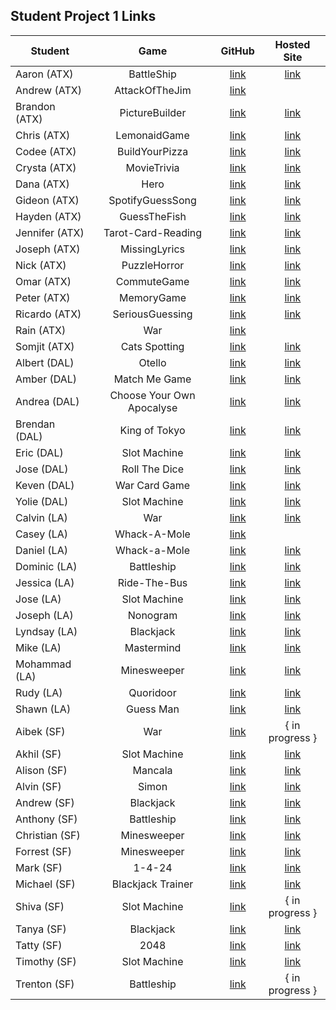 ## Student Project 1 Links

| Student | Game | GitHub | Hosted Site |
|---|:---:|:---:|:---:|
| Aaron (ATX) | BattleShip | [link](https://github.com/AzStowe/Battleship) | [link](https://azstowe.github.io/battleship/) |
| Andrew (ATX) | AttackOfTheJim | [link](https://github.com/armiscoe/AttackoftheJim) |  |
| Brandon (ATX) | PictureBuilder | [link](https://github.com/brandonroesler/picture-game) | [link](https://brandonroesler.github.io/picture-game/) |
| Chris (ATX) | LemonaidGame | [link](https://github.com/cwill833/lemonaidGame) | [link](https://cwill833.github.io/lemonaidGame/) |
| Codee (ATX) | BuildYourPizza | [link](https://github.com/Codeebk/Pizza-game) | [link](https://codeebk.github.io/Pizza-game/) |
| Crysta (ATX) | MovieTrivia | [link](https://github.com/crystadavis1119/MovieTriviaGame) | [link](https://crystadavis1119.github.io/MovieTriviaGame/) |
| Dana (ATX) | Hero | [link](https://github.com/dhagandev/Unit1BrowserGame) | [link](https://dhagandev.github.io/Unit1BrowserGame/) |
| Gideon (ATX) | SpotifyGuessSong | [link](https://github.com/gideonibemerejr/Spotify-Guessing-Game) | [link](https://gideonibemerejr.github.io/Spotify-Guessing-Game/) |
| Hayden (ATX) | GuessTheFish | [link](https://github.com/Haybradshaw/fish_id_game) | [link](https://haybradshaw.github.io/fish_id_game/) |
| Jennifer (ATX) | Tarot-Card-Reading | [link](https://github.com/jennynm1010/tarot-card-game) | [link](https://jennynm1010.github.io/tarot-card-game/) |
| Joseph (ATX) | MissingLyrics | [link](https://github.com/emerick23/Project-1) | [link](https://emerick23.github.io/Missing-Lyrics/) |
| Nick (ATX) | PuzzleHorror | [link](https://github.com/Nick-Bueltel/puzzleHorrorGame) | [link](https://nick-bueltel.github.io/puzzleHorrorGame/) |
| Omar (ATX) | CommuteGame | [link](https://github.com/omarclzd/commute-game) | [link](https://omarclzd.github.io/commute-game/) |
| Peter (ATX) | MemoryGame | [link](https://github.com/peet1126/memory-game) | [link](https://peet1126.github.io/memory-game/) |
| Ricardo (ATX) | SeriousGuessing | [link](https://github.com/rcrdgrc/A-Serious-Guessing-Game) | [link](http://a-serious-guessing-game.surge.sh/) |
| Rain (ATX) | War | [link](https://github.com/RainMirron/War-Card-Game) |  |
| Somjit (ATX) | Cats Spotting | [link](https://github.com/sommeow/SEI-unit-one-project) | [link](https://sommeow.github.io/catspotting/) |
| Albert (DAL) | Otello | [link](https://github.com/chung972/SEI-Project-1) | [link](https://chung972.github.io/SEI-Project-1/) |
| Amber (DAL) | Match Me Game | [link](https://github.com/BedfordA/Project-One.git) | [link](https://bedforda.github.io/Project-One/) |
| Andrea (DAL) | Choose Your Own Apocalyse | [link](https://github.com/aflores94/Choose-Your-Own-Adventure-EMP) | [link](https://aflores94.github.io/Choose-Your-Own-Adventure-EMP/) |
| Brendan (DAL) | King of Tokyo | [link](https://github.com/flubbid/project-king-of-tokyo) | [link](https://flubbid.github.io/project-king-of-tokyo/)|
| Eric (DAL) | Slot Machine | [link](https://github.com/code-v1/Slot-Game.git) | [link](https://code-v1.github.io/Slot-Game/)|
| Jose (DAL) | Roll The Dice | [link](https://github.com/Pilotmarques/Project-ONE) | [link](https://pilotmarques.github.io/Project-ONE/) |
| Keven (DAL) | War Card Game | [link](https://git.generalassemb.ly/KMolina/Keven_Molina_Browser_Based_Game) | [link](https://kmolina009.github.io/Keven_Molina_Browser_Based_Game/) |
| Yolie (DAL) | Slot Machine | [link](https://github.com/yolieloveless/ProjectOne) | [link](https://yolieloveless.github.io/ProjectOne/) |
| Calvin (LA) | War | [link](https://github.com/calvinfeau/war-game) | [link](https://calvinfeau.github.io/war-game/)  |
| Casey (LA) | Whack-A-Mole | [link](https://github.com/cbrannon123/Project1) |
| Daniel (LA) | Whack-a-Mole | [link](https://github.com/camarenad/whack-a-mole) | [link](https://camarenad.github.io/whack-a-mole/) |
| Dominic (LA) | Battleship | [link](https://github.com/daparducci/battleship) | [link](https://daparducci.github.io/battleship/) |
| Jessica (LA) | Ride-The-Bus | [link](https://github.com/jbokchoi/Ride-the-Bus) | [link](https://jbokchoi.github.io/Ride-the-Bus/) |
| Jose (LA) | Slot Machine | [link](https://github.com/ambrociojosec/slot-machine-lite) | [link](https://ambrociojosec.github.io/slot-machine-lite/) |
| Joseph (LA) | Nonogram | [link](https://github.com/JosephCoburn/nonogram-game) | [link](https://josephcoburn.github.io/nonogram-game/) |
| Lyndsay (LA) | Blackjack | [link](https://github.com/lramberg/Blackjack) | [link](https://lramberg.github.io/Blackjack/) |
| Mike (LA) | Mastermind | [link](https://github.com/butonemike/gaMastermind) | [link](https://butonemike.github.io/gaMastermind/) |
| Mohammad (LA) | Minesweeper | [link](https://github.com/payam12444/Minesweeper-game) | [link](https://payam12444.github.io/Minesweeper-game/) |
| Rudy (LA) | Quoridoor | [link](https://github.com/rudyards/week-one-project) |  [link](http://rudysummers.com/Quoridoor/) |
| Shawn (LA) | Guess Man | [link](https://github.com/sgk94/guess-man-game) | [link](https://sgk94.github.io/guess-man-game/) |
| Aibek (SF) | War | [link](https://github.com/aibekzhv/GameOfWar) | { in progress } |
| Akhil (SF) | Slot Machine | [link](https://github.com/akhilnn/browser-based-game) | [link](https://akhilnn.github.io/browser-based-game/) |
| Alison (SF) | Mancala | [link](https://github.com/alison-codes/mancala-game) | [link](https://alison-codes.github.io/mancala-game/) |
| Alvin (SF) | Simon | [link](https://github.com/mykindofscum/simon) | [link](https://mykindofscum.github.io/simon/) |
| Andrew (SF) | Blackjack | [link](https://github.com/andrew0788/BlackJack) | [link](https://andrew0788.github.io/BlackJack/) |
| Anthony (SF) | Battleship | [link](https://github.com/ayershov777/SEI-battleship) | [link](https://ayershov777.github.io/SEI-battleship/) |
| Christian (SF) | Minesweeper | [link](https://github.com/nicofasho/Dont-Explode) | [link](https://nicofasho.github.io/Dont-Explode/) |
| Forrest (SF) | Minesweeper | [link](https://git.generalassemb.ly/forrest217/minesweeper) | [link](https://github.com/forrest216/minesweeper) |
| Mark (SF) | 1-4-24 | [link](https://github.com/mjwcollins/onefourtwentyfour) | [link](https://mjwcollins.github.io/onefourtwentyfour/) |
| Michael (SF) | Blackjack Trainer | [link](https://github.com/mikebailey-ga/blackjack-trainer) | [link](https://mikebailey-ga.github.io/blackjack-trainer/) |
| Shiva (SF) | Slot Machine | [link](https://git.generalassemb.ly/gebtraze11/Slot-Machine) | { in progress } |
| Tanya (SF) | Blackjack | [link](https://github.com/tanyasadarangani/blackjack) | [link](https://tanyasadarangani.github.io/blackjack/) |
| Tatty (SF) | 2048 | [link](https://github.com/tatty-k/2048) | [link](https://tatty-k.github.io/2048) |
| Timothy (SF) | Slot Machine | [link](https://github.com/DesignAway2Play/toTheDarkLord) | [link](https://designaway2play.github.io/toTheDarkLord/) |
| Trenton (SF) | Battleship | [link](https://github.com/trentjblackwell/battleship) | { in progress } |
